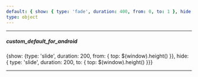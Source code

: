 ```yaml
---
default: { show: { type: 'fade', duration: 400, from: 0, to: 1 }, hide: { type: 'fade', duration: 400, to: 0 } }
type: object
---
```

---
##### custom_default_for_android
{show: {type: 'slide', duration: 200, from: { top: $(window).height() }}, hide: { type: 'slide', duration: 200, to: { top: $(window).height() }}}

---
